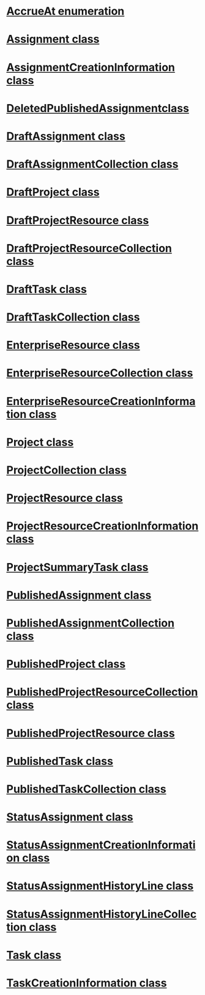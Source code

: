 # [AccrueAt enumeration](AccrueAt.md)
# [Assignment class](Assignment.md)
# [AssignmentCreationInformation class](AssignmentCreationInformation.md)

# [DeletedPublishedAssignmentclass](DeletedPublishedAssignment.md)
# [DraftAssignment class](DraftAssignment.md)
# [DraftAssignmentCollection class](DraftAssignmentCollection.md)
# [DraftProject class](DraftProject.md)
# [DraftProjectResource class](DraftProjectResource.md)
# [DraftProjectResourceCollection class](DraftProjectResourceCollection.md)
# [DraftTask class](DraftTask.md)
# [DraftTaskCollection class](DraftTaskCollection.md)

# [EnterpriseResource class](EnterpriseResource.md)
# [EnterpriseResourceCollection class](EnterpriseResourceCollection.md)
# [EnterpriseResourceCreationInformation class](EnterpriseResourceCreationInformation.md)

# [Project class](Project.md)
# [ProjectCollection class](ProjectCollection.md)
# [ProjectResource class](ProjectResource.md)
# [ProjectResourceCreationInformation class](ProjectResourceCreationInformation.md)
# [ProjectSummaryTask class](ProjectSummaryTask.md)

# [PublishedAssignment class](PublishedAssignment.md)
# [PublishedAssignmentCollection class](PublishedAssignmentCollection.md)
# [PublishedProject class](PublishedProject.md)
# [PublishedProjectResourceCollection class](PublishedProjectResourceCollection.md)
# [PublishedProjectResource class](PublishedProjectResource.md)
# [PublishedTask class](PublishedTask.md)
# [PublishedTaskCollection class](PublishedTaskCollection.md)

# [StatusAssignment class](StatusAssignment.md)
# [StatusAssignmentCreationInformation class](StatusAssignmentCreationInformation.md)
# [StatusAssignmentHistoryLine class](StatusAssignmentHistoryLine.md)
# [StatusAssignmentHistoryLineCollection class](StatusAssignmentHistoryLineCollection.md)

# [Task class](Task.md)
# [TaskCreationInformation class](TaskCreationInformation.md)








 